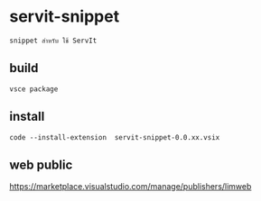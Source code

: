 # servit-snippet

    snippet สำหรับ ใช้ ServIt

## build
    vsce package
## install
    code --install-extension  servit-snippet-0.0.xx.vsix

## web public
https://marketplace.visualstudio.com/manage/publishers/limweb